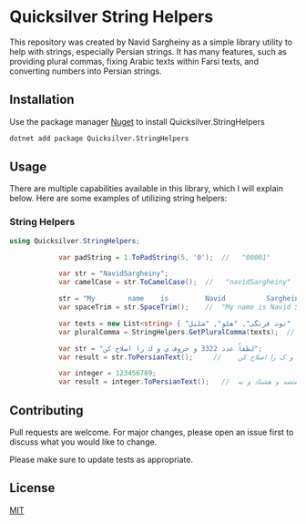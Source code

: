 ﻿# Quicksilver String Helpers

This repository was created by Navid Sargheiny as a simple library utility to help with strings, especially Persian strings. It has many features, such as providing plural commas, fixing Arabic texts within Farsi texts, and converting numbers into Persian strings.
## Installation

Use the package manager [Nuget](https://www.nuget.org/packages/) to install Quicksilver.StringHelpers

```bash
dotnet add package Quicksilver.StringHelpers
```

## Usage

There are multiple capabilities available in this library, which I will explain below. Here are some examples of utilizing string helpers:

### String Helpers

``` c#
using Quicksilver.StringHelpers;

            var padString = 1.ToPadString(5, '0');  //   "00001"

            var str = "NavidSargheiny";
            var camelCase = str.ToCamelCase();  //   "navidSargheiny"

            str = "My        name    is         Navid          Sargheiny";
            var spaceTrim = str.SpaceTrim();    //  "My name is Navid Sargheiny"

            var texts = new List<string> { "سبب", "گلابی", "توت فرنگی", "هلو", "شلیل" };
            var pluralComma = StringHelpers.GetPluralComma(texts);  //  "سبب، گلابی، توت فرنگی، هلو و شلیل"

            var str = "لطفاً عدد 3322 و حروف ي و ك را اصلاح کن";
            var result = str.ToPersianText();     //    لطفاً عدد ۳۳۲۲ و حروف ی و ک را اصلاح کن

            var integer = 123456789;
            var result = integer.ToPersianText();   //  صد و بیست و سه میلیون و چهارصد و پنجاه و شش هزار و هفتصد و هشتاد و نه
```

## Contributing

Pull requests are welcome. For major changes, please open an issue first
to discuss what you would like to change.

Please make sure to update tests as appropriate.

## License

[MIT](https://choosealicense.com/licenses/mit/)
